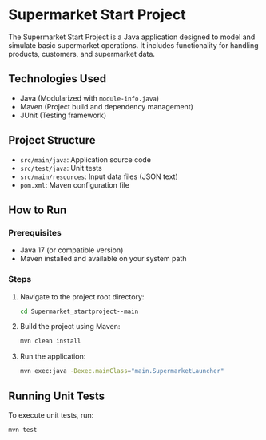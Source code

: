 # Supermarket Start Project

The Supermarket Start Project is a Java application designed to model and simulate basic supermarket operations. 
It includes functionality for handling products, customers, and supermarket data.

## Technologies Used
- Java (Modularized with `module-info.java`)
- Maven (Project build and dependency management)
- JUnit (Testing framework)

## Project Structure
- `src/main/java`: Application source code
- `src/test/java`: Unit tests
- `src/main/resources`: Input data files (JSON text)
- `pom.xml`: Maven configuration file

## How to Run

### Prerequisites
- Java 17 (or compatible version)
- Maven installed and available on your system path

### Steps
1. Navigate to the project root directory:
   ```bash
   cd Supermarket_startproject--main
   ```

2. Build the project using Maven:
   ```bash
   mvn clean install
   ```

3. Run the application:
   ```bash
   mvn exec:java -Dexec.mainClass="main.SupermarketLauncher"
   ```

## Running Unit Tests
To execute unit tests, run:
```bash
mvn test
```
